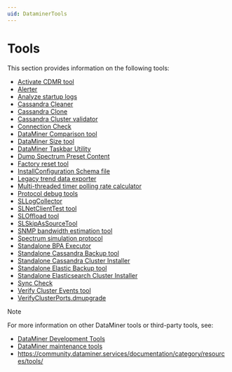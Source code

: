 ```yaml
---
uid: DataminerTools
---
```


# Tools

This section provides information on the following tools:

- [Activate CDMR tool](xref:Activate_CDMR)
- [Alerter](xref:Alerter)
- [Analyze startup logs](xref:Analyze_Startup_Logs)
- [Cassandra Cleaner](xref:Cassandra_Cleaner)
- [Cassandra Clone](xref:Cassandra_Clone)
- [Cassandra Cluster validator](xref:Cassandra_Cluster_Validator)
- [Connection Check](xref:Connection_Check)
- [DataMiner Comparison tool](xref:DataMinerComparisonTool)
- [DataMiner Size tool](xref:DataMinerSizeTool)
- [DataMiner Taskbar Utility](xref:DataMiner_Taskbar_Utility)
- [Dump Spectrum Preset Content](xref:Dump_Spectrum_Preset_Content)
- [Factory reset tool](xref:Factory_reset_tool)
- [InstallConfiguration Schema file](xref:InstallConfiguration_XSD)
- [Legacy trend data exporter](xref:Legacy_Trend_Data_Exporter)
- [Multi-threaded timer polling rate calculator](xref:Multi_Threaded_Timer_Polling_Rate_Calculator)
- [Protocol debug tools](xref:Protocol_Debug_Tools)
- [SLLogCollector](xref:SLLogCollector)
- [SLNetClientTest tool](xref:SLNetClientTest_tool)
- [SLOffload tool](xref:SLOffload_tool)
- [SLSkipAsSourceTool](xref:SLSkipAsSourceTool)
- [SNMP bandwidth estimation tool](xref:SNMP_Bandwidth_Estimation_Tool)
- [Spectrum simulation protocol](xref:Spectrum_Simulation_protocol)
- [Standalone BPA Executor](xref:Standalone_BPA_Executor)
- [Standalone Cassandra Backup tool](xref:Standalone_Cassandra_Backup_Tool)
- [Standalone Cassandra Cluster Installer](xref:Standalone_Cassandra_Cluster_Installer)
- [Standalone Elastic Backup tool](xref:Standalone_Elastic_Backup_Tool)
- [Standalone Elasticsearch Cluster Installer](xref:Standalone_Elasticsearch_Cluster_Installer)
- [Sync Check](xref:Sync_Check)
- [Verify Cluster Events tool](xref:Verify_Cluster_Events_Tool)
- [VerifyClusterPorts.dmupgrade](xref:VerifyClusterPortsdmupgrade)

> [!NOTE]
> For more information on other DataMiner tools or third-party tools, see:
>
> - [DataMiner Development Tools](xref:TOOLS)
> - [DataMiner maintenance tools](xref:DMS_maintenance_tools)
> - <https://community.dataminer.services/documentation/category/resources/tools/>
